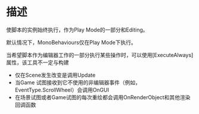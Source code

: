 # 描述
使脚本的实例始终执行，作为Play Mode的一部分和Editing。

默认情况下，MonoBehaviours仅在Play Mode下执行。

当希望脚本作为编辑器工作的一部分执行某些操作时，可以使用[ExecuteAlways]属性，该工具不一定与构建

- 仅在Scene发生改变是调用Update
- 当Game 试图接收到它不使用的非编辑器事件（例如，EventType.ScrollWheel）会调用OnGUI
- 在场景试图或者Game试图的每次重绘都会调用OnRenderObject和其他渲染回调函数